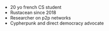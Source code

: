 - 20 yo french CS student  
- Rustacean since 2018  
- Researcher on p2p networks  
- Cypherpunk and direct democracy advocate  
